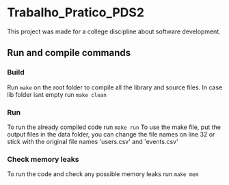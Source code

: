 # Trabalho_Pratico_PDS2

This project was made for a college discipline about software development.

## Run and compile commands


### Build

Run `make` on the root folder to compile all the library and source files. 
In case lib folder isnt empty run `make clean`

### Run

To run the already compiled code run `make run`
To use the make file, put the output files in the data folder, you can change the file names on line 32 or stick with the original file names 'users.csv' and 'events.csv'

### Check memory leaks

To run the code and check any possible memory leaks run `make mem`
